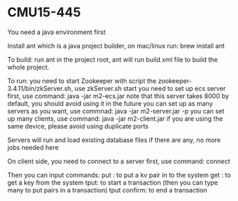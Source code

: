 # CMU15-445
You need a java environment first

Install ant which is a java project builder, on mac/linux run: brew install ant

To build: 
run ant in the project root, ant will run build.xml file to build the whole project. 

To run: 
you need to start Zookeeper with script the zookeeper-3.4.11/bin/zkServer.sh, use zkServer.sh start
you need to set up ecs server first, use command: java -jar m2-ecs.jar
note that this server takes 8000 by default, you should avoid using it in the future
you can set up as many servers as you want, use commnad: java -jar m2-server.jar -p <port number>
you can set up many clients, use command: java -jar m2-client.jar <port number>
  if you are using the same device, please avoid using duplicate ports

  Servers will run and load existing database files if there are any, no more jobs needed here
 
On client side, you need to connect to a server first, use command: connect <ip address> <port number>
  

Then you can input commands:
  put <key> <value>: to put a kv pair in to the system
  get <key>: to get a key from the system
  tput: to start a transaction (then you can type many <key> <value> to put pairs in a transaction)
  tput confirm: to end a transaction
  
 

